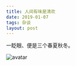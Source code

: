 ```yaml
---
title: 人间有味是清欢
date: 2019-01-07
tags: 杂谈
layout: post
---
```

 
一眨眼、便是三个春夏秋冬。

![avatar](http://da1sy.github.io/assets/images/9-1-Yue/cxqd.jpg)
